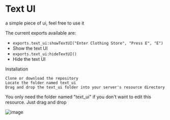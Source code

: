 # Text UI 
a simple piece of ui, feel free to use it

The current exports available are:
- `exports.text_ui:showTextUI("Enter Clothing Store", "Press E", "E")`
- Show the text UI
- `exports.text_ui:hideTextUI()`
- Hide the text UI

Installation

    Clone or download the repository
    Locate the folder named text_ui
    Drag and drop the text_ui folder into your server's resource directory

You only need the folder named "text_ui" if you don't want to edit this resource. Just drag and drop


![image](https://github.com/user-attachments/assets/a603fcd6-aa67-4c99-a525-fdfa1bff9a0d)
